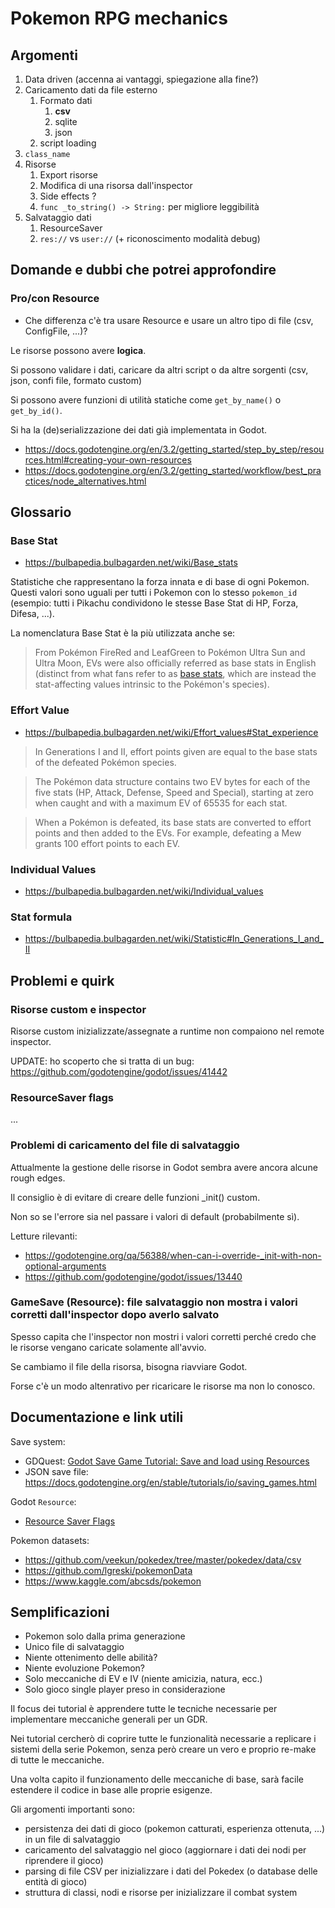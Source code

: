# Pokemon RPG mechanics

## Argomenti

1. Data driven (accenna ai vantaggi, spiegazione alla fine?)
2. Caricamento dati da file esterno
   1. Formato dati
      1. **csv**
      2. sqlite
      3. json
   2. script loading
3. `class_name`
4. Risorse
   1. Export risorse
   2. Modifica di una risorsa dall'inspector
   3. Side effects ?
   4. `func _to_string() -> String:` per migliore leggibilità
5. Salvataggio dati
   1. ResourceSaver
   2. `res://` vs `user://` (+ riconoscimento modalità debug)

## Domande e dubbi che potrei approfondire

### Pro/con Resource

- Che differenza c'è tra usare Resource e usare un altro tipo di file (csv,
  ConfigFile, ...)?

Le risorse possono avere **logica**.

Si possono validare i dati, caricare da altri script o da altre sorgenti (csv,
json, confi file, formato custom)

Si possono avere funzioni di utilità statiche come `get_by_name()` o
`get_by_id()`.

Si ha la (de)serializzazione dei dati già implementata in Godot.

- https://docs.godotengine.org/en/3.2/getting_started/step_by_step/resources.html#creating-your-own-resources
- https://docs.godotengine.org/en/3.2/getting_started/workflow/best_practices/node_alternatives.html

## Glossario

### Base Stat

- https://bulbapedia.bulbagarden.net/wiki/Base_stats

Statistiche che rappresentano la forza innata e di base di ogni Pokemon.
Questi valori sono uguali per tutti i Pokemon con lo stesso `pokemon_id`
(esempio: tutti i Pikachu condividono le stesse Base Stat di HP, Forza,
Difesa, ...).

La nomenclatura Base Stat è la più utilizzata anche se:

> From Pokémon FireRed and LeafGreen to Pokémon Ultra Sun and Ultra Moon, EVs
> were also officially referred as base stats in English (distinct from what
> fans refer to as [base
> stats](https://bulbapedia.bulbagarden.net/wiki/Base_stats), which are instead
> the stat-affecting values intrinsic to the Pokémon's species).

### Effort Value

- https://bulbapedia.bulbagarden.net/wiki/Effort_values#Stat_experience

> In Generations I and II, effort points given are equal to the base stats of the
defeated Pokémon species.

> The Pokémon data structure contains two EV bytes for each of the five stats
> (HP, Attack, Defense, Speed and Special), starting at zero when caught and
> with a maximum EV of 65535 for each stat.

> When a Pokémon is defeated, its base stats are converted to effort points and
> then added to the EVs. For example, defeating a Mew grants 100 effort points
> to each EV.

### Individual Values

- https://bulbapedia.bulbagarden.net/wiki/Individual_values

### Stat formula

- https://bulbapedia.bulbagarden.net/wiki/Statistic#In_Generations_I_and_II

## Problemi e quirk

### Risorse custom e inspector

Risorse custom inizializzate/assegnate a runtime non compaiono nel remote
inspector.

UPDATE: ho scoperto che si tratta di un bug: https://github.com/godotengine/godot/issues/41442

### ResourceSaver flags

...

### Problemi di caricamento del file di salvataggio

Attualmente la gestione delle risorse in Godot sembra avere ancora alcune rough
edges.

Il consiglio è di evitare di creare delle funzioni _init() custom.

Non so se l'errore sia nel passare i valori di default (probabilmente sì).

Letture rilevanti:
- https://godotengine.org/qa/56388/when-can-i-override-_init-with-non-optional-arguments
- https://github.com/godotengine/godot/issues/13440

### GameSave (Resource): file salvataggio non mostra i valori corretti dall'inspector dopo averlo salvato

Spesso capita che l'inspector non mostri i valori corretti perché credo che
le risorse vengano caricate solamente all'avvio.

Se cambiamo il file della risorsa, bisogna riavviare Godot.

Forse c'è un modo altenrativo per ricaricare le risorse ma non lo conosco.

## Documentazione e link utili

Save system:

- GDQuest: [Godot Save Game Tutorial: Save and load using Resources](https://youtu.be/ML-hiNytIqE)
- JSON save file: https://docs.godotengine.org/en/stable/tutorials/io/saving_games.html

Godot `Resource`:

- [Resource Saver Flags](https://docs.godotengine.org/en/stable/classes/class_resourcesaver.html?#enumerations)

Pokemon datasets:

- https://github.com/veekun/pokedex/tree/master/pokedex/data/csv
- https://github.com/lgreski/pokemonData
- https://www.kaggle.com/abcsds/pokemon

## Semplificazioni

- Pokemon solo dalla prima generazione
- Unico file di salvataggio
- Niente ottenimento delle abilità?
- Niente evoluzione Pokemon?
- Solo meccaniche di EV e IV (niente amicizia, natura, ecc.)
- Solo gioco single player preso in considerazione

Il focus dei tutorial è apprendere tutte le tecniche necessarie per implementare
meccaniche generali per un GDR.

Nei tutorial cercherò di coprire tutte le funzionalità necessarie a replicare
i sistemi della serie Pokemon, senza però creare un vero e proprio re-make di
tutte le meccaniche.

Una volta capito il funzionamento delle meccaniche di base, sarà facile
estendere il codice in base alle proprie esigenze.

Gli argomenti importanti sono:

- persistenza dei dati di gioco (pokemon catturati, esperienza ottenuta, ...) in
  un file di salvataggio
- caricamento del salvataggio nel gioco (aggiornare i dati dei nodi per
  riprendere il gioco)
- parsing di file CSV per inizializzare i dati del Pokedex (o database delle
  entità di gioco)
- struttura di classi, nodi e risorse per inizializzare il combat system
